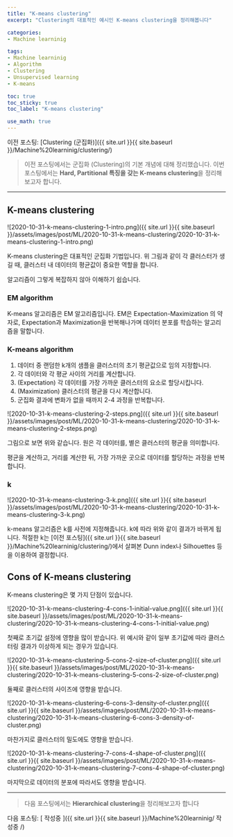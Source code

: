 ```yaml
---
title: "K-means clustering"
excerpt: "Clustering의 대표적인 예시인 K-means clustering을 정리해봅니다"

categories:
- Machine learninig

tags:
- Machine learninig
- Algorithm
- Clustering
- Unsupervised learning
- K-means

toc: true
toc_sticky: true
toc_label: "K-means clustering"

use_math: true
---
```


이전 포스팅: [Clustering (군집화)]({{ site.url }}{{ site.baseurl }}/Machine%20learninig/clustering/)

> 이전 포스팅에서는 군집화 (Clustering)의 기본 개념에 대해 정리했습니다.
> 이번 포스팅에서는 **Hard, Partitional 특징을 갖는 K-means clustering**을 정리해보고자 합니다.

---

## K-means clustering

![2020-10-31-k-means-clustering-1-intro.png]({{ site.url }}{{ site.baseurl }}/assets/images/post/ML/2020-10-31-k-means-clustering/2020-10-31-k-means-clustering-1-intro.png)

K-means clustering은 대표적인 군집화 기법입니다. 위 그림과 같이 각 클러스터가 생길 때, 클러스터 내 데이터의 평균값이 중요한 역할을 합니다.

알고리즘이 그렇게 복잡하지 않아 이해하기 쉽습니다.

### EM algorithm

K-means 알고리즘은 EM 알고리즘입니다. EM은 Expectation-Maximization 의 약자로, Expectation과 Maximization을 반복해나가며 데이터 분포를 학습하는 알고리즘을 말합니다.

### K-means algorithm

1. 데이터 중 랜덤한 k개의 샘플을 클러스터의 초기 평균값으로 임의 지정합니다.
2. 각 데이터와 각 평균 사이의 거리를 계산합니다.
3. (Expectation) 각 데이터를 가장 가까운 클러스터의 요소로 할당시킵니다.
4. (Maximization) 클러스터의 평균을 다시 계산합니다.
5. 군집화 결과에 변화가 없을 때까지 2-4 과정을 반복합니다.

![2020-10-31-k-means-clustering-2-steps.png]({{ site.url }}{{ site.baseurl }}/assets/images/post/ML/2020-10-31-k-means-clustering/2020-10-31-k-means-clustering-2-steps.png)

그림으로 보면 위와 같습니다. 원은 각 데이터를, 별은 클러스터의 평균을 의미합니다.

평균을 계산하고, 거리를 계산한 뒤, 가장 가까운 곳으로 데이터를 할당하는 과정을 반복합니다.

### k

![2020-10-31-k-means-clustering-3-k.png]({{ site.url }}{{ site.baseurl }}/assets/images/post/ML/2020-10-31-k-means-clustering/2020-10-31-k-means-clustering-3-k.png)

k-means 알고리즘은 k를 사전에 지정해줍니다. k에 따라 위와 같이 결과가 바뀌게 됩니다. 적절한 k는 [이전 포스팅]({{ site.url }}{{ site.baseurl }}/Machine%20learninig/clustering/)에서 살펴본 Dunn index나 Silhouettes 등을 이용하여 결정합니다.

## Cons of K-means clustering

K-means clustering은 몇 가지 단점이 있습니다.

![2020-10-31-k-means-clustering-4-cons-1-initial-value.png]({{ site.url }}{{ site.baseurl }}/assets/images/post/ML/2020-10-31-k-means-clustering/2020-10-31-k-means-clustering-4-cons-1-initial-value.png)

첫째로 초기값 설정에 영향을 많이 받습니다. 위 예시와 같이 일부 초기값에 따라 클러스터링 결과가 이상하게 되는 경우가 있습니다.

![2020-10-31-k-means-clustering-5-cons-2-size-of-cluster.png]({{ site.url }}{{ site.baseurl }}/assets/images/post/ML/2020-10-31-k-means-clustering/2020-10-31-k-means-clustering-5-cons-2-size-of-cluster.png)

둘째로 클러스터의 사이즈에 영향을 받습니다.

![2020-10-31-k-means-clustering-6-cons-3-density-of-cluster.png]({{ site.url }}{{ site.baseurl }}/assets/images/post/ML/2020-10-31-k-means-clustering/2020-10-31-k-means-clustering-6-cons-3-density-of-cluster.png)

마찬가지로 클러스터의 밀도에도 영향을 받습니다.

![2020-10-31-k-means-clustering-7-cons-4-shape-of-cluster.png]({{ site.url }}{{ site.baseurl }}/assets/images/post/ML/2020-10-31-k-means-clustering/2020-10-31-k-means-clustering-7-cons-4-shape-of-cluster.png)

마지막으로 데이터의 분포에 따라서도 영향을 받습니다.

---

> 다음 포스팅에서는 **Hierarchical clustering**을 정리해보고자 합니다

다음 포스팅: [ 작성중 ]({{ site.url }}{{ site.baseurl }}/Machine%20learninig/ 작성중 /)